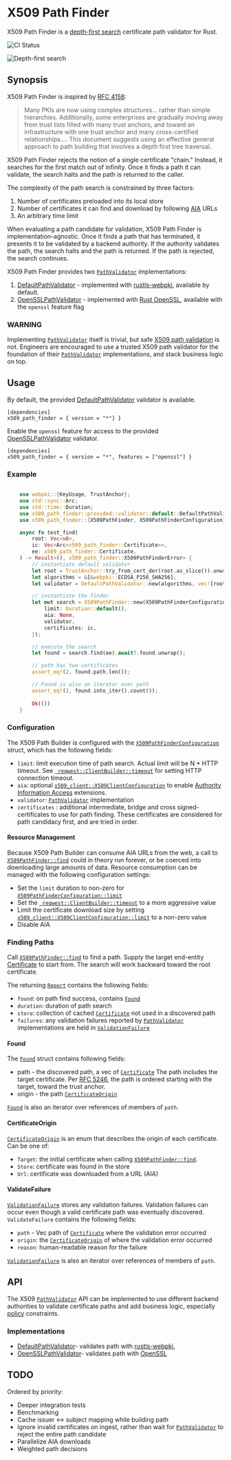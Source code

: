 # X509 Path Finder

X509 Path Finder is a [depth-first search](https://en.wikipedia.org/wiki/Depth-first_search) certificate path validator for Rust.

![CI Status](https://github.com/merlincinematic/x509-path-finder/actions/workflows/ci.yaml/badge.svg)

![Depth-first search](https://github.com/merlincinematic/x509-path-finder/raw/master/doc/find.png)

## Synopsis

X509 Path Finder is inspired by [RFC 4158](https://datatracker.ietf.org/doc/html/rfc4158):

> Many PKIs are now using complex structures... rather than simple hierarchies.  Additionally, some enterprises are gradually moving away from trust lists filled with many trust anchors, and toward an infrastructure with one trust anchor and many cross-certified relationships.... This document suggests using an effective general  approach to path building that involves a depth first tree traversal.

X509 Path Finder rejects the notion of a single certificate "chain." Instead, it searches for the first match out of infinity. Once it finds a path it can validate, the search halts and the path is returned to the caller.

The complexity of the path search is constrained by three factors:

1. Number of certificates preloaded into its local store
2. Number of certificates it can find and download by following [AIA](https://datatracker.ietf.org/doc/html/rfc5280#section-4.2.2.1) URLs
3. An arbitrary time limit

When evaluating a path candidate for validation, X509 Path Finder is implementation-agnostic. Once it finds a path that has terminated, it presents it to be validated by a backend authority. If the authority validates the path, the search halts and the path is returned. If the path is rejected, the search continues.

X509 Path Finder provides two [`PathValidator`](crate::api::PathValidator) implementations:

1. [DefaultPathValidator](crate::provided::validator::default::DefaultPathValidator) - implemented with [rustls-webpki](https://github.com/rustls/webpki), available by default.
2. [OpenSSLPathValidator](crate::provided::validator::openssl::OpenSSLPathValidator) - implemented with [Rust OpenSSL](https://docs.rs/openssl/latest/openssl/), available with the `openssl` feature flag

### WARNING

Implementing [`PathValidator`](crate::api::PathValidator) itself is trivial, but safe [X509 path validation](https://datatracker.ietf.org/doc/html/rfc5280#section-6) is not. Engineers are encouraged to use a trusted X509 path validator for the foundation of their  [`PathValidator`](crate::api::PathValidator) implementations, and stack business logic on top.

## Usage

By default, the provided [DefaultPathValidator](crate::provided::validator::default::DefaultPathValidator) validator is available.

````text
[dependencies]
x509_path_finder = { version = "*"] }
````

Enable the `openssl` feature for access to the provided [OpenSSLPathValidator](crate::provided::validator::openssl::OpenSSLPathValidator) validator.

````text
[dependencies]
x509_path_finder = { version = "*", features = ["openssl"] }
````


### Example

```` rust no_run

    use webpki::{KeyUsage, TrustAnchor};
    use std::sync::Arc;
    use std::time::Duration;
    use x509_path_finder::provided::validator::default::DefaultPathValidator;
    use x509_path_finder::{X509PathFinder, X509PathFinderConfiguration};

    async fn test_find(
        root: Vec<u8>,
        ic: Vec<Arc<x509_path_finder::Certificate>>,
        ee: x509_path_finder::Certificate,
    ) -> Result<(), x509_path_finder::X509PathFinderError> {
        // instantiate default validator        
        let root = TrustAnchor::try_from_cert_der(root.as_slice()).unwrap();  
        let algorithms = &[&webpki::ECDSA_P256_SHA256];
        let validator = DefaultPathValidator::new(algorithms, vec![root], KeyUsage::client_auth(), &[]);

        // instantiate the finder
        let mut search = X509PathFinder::new(X509PathFinderConfiguration {
            limit: Duration::default(),
            aia: None,
            validator,
            certificates: ic,
        });

        // execute the search
        let found = search.find(ee).await?.found.unwrap();

        // path has two certificates
        assert_eq!(2, found.path.len());

        // Found is also an iterator over path
        assert_eq!(2, found.into_iter().count());
        
        Ok(())
    }
````

### Configuration


The X509 Path Builder is configured with the [`X509PathFinderConfiguration`](crate::X509PathFinderConfiguration) struct, which has the following fields:

* `limit`: limit execution time of path search. Actual limit will be N * HTTP timeout. See [` reqwest::ClientBuilder::timeout`](https://docs.rs/reqwest/0.11.20/reqwest/struct.ClientBuilder.html#method.timeout) for setting HTTP connection timeout.
* `aia`: optional [`x509_client::X509ClientConfiguration`](https://docs.rs/x509-client/2.0.1/x509_client/struct.X509ClientConfiguration.html) to enable [Authority Information Access](https://datatracker.ietf.org/doc/html/rfc5280#section-4.2.2.1) extensions. 
* `validator`: [`PathValidator`](crate::api::PathValidator) implementation
* `certificates` : additional intermediate, bridge and cross signed-certificates to use for path finding. These certificates are considered for path candidacy first, and are tried in order.

#### Resource Management

Because X509 Path Builder can consume AIA URLs from the web, a call to [`X509PathFinder::find`](crate::X509PathFinder::find) could in theory run forever, or be coerced into downloading large amounts of data. Resource consumption can be managed with the following configuration settings:

* Set the `limit` duration to non-zero for  [`X509PathFinderConfiguration::limit`](crate::X509PathFinderConfiguration::limit)
* Set the [` reqwest::ClientBuilder::timeout`](https://docs.rs/reqwest/0.11.20/reqwest/struct.ClientBuilder.html#method.timeout) to a more aggressive value
* Limit the certificate download size by setting [`x509_client::X509ClientConfiguration::limit`](https://docs.rs/x509-client/2.0.1/x509_client/struct.X509ClientConfiguration.html#structfield.limit) to a non-zero value
* Disable AIA

### Finding Paths

Call [`X509PathFinder::find`](crate::X509PathFinder::find) to find a path. Supply the target end-entity [Certificate](`crate::Certificate`) to start from. The search will work backward toward the root certificate.

The returning [`Report`](crate::report::Report) contains the following fields:

* `found`: on path find success, contains [`Found`](crate::report::Found)
* `duration`: duration of path search
* `store`: collection of cached [`Certificate`](crate::Certificate) not used in a discovered path
* `failures`: any validation failures reported by [`PathValidator`](crate::api::PathValidator) implementations are held in [`ValidationFailure`](crate::report::ValidationFailure)

#### Found

The [`Found`](crate::report::Found) struct contains following fields:

* path - the discovered path, a vec of [`Certificate`](crate::Certificate) The path includes the target certificate. Per [RFC 5246](https://datatracker.ietf.org/doc/html/rfc5246#section-7.4.2), the path is ordered starting with the target, toward the trust anchor.
* origin - the path [`CertificateOrigin`](crate::report::CertificateOrigin) 

[`Found`](crate::report::Found) is also an iterator over references of members of `path`.

#### CertificateOrigin
[`CertificateOrigin`](crate::report::CertificateOrigin) is an enum that describes the origin of each certificate. Can be one of:

* `Target`: the initial certificate when calling [`X509PathFinder::find`](crate::X509PathFinder::find).
* `Store`: certificate was found in the store
* `Url`: certificate was downloaded from a URL (AIA)

#### ValidateFailure

[`ValidationFailure`](crate::report::ValidationFailure) stores any validation failures. Validation failures can occur even though a valid certificate path was eventually discovered. `ValidateFailure` contains the following fields:

* `path` - Vec path of [`Certificate`](crate::Certificate) where the validation error occurred
* `origin`: the [`CertificateOrigin`](crate::report::CertificateOrigin) of where the validation error occurred
* `reason`: human-readable reason for the failure

[`ValidationFailure`](crate::report::ValidationFailure) is also an iterator over references of members of `path`.

## API

The X509 [`PathValidator`](crate::api::PathValidator) API can be implemented to use different backend authorities to validate certificate paths and add business logic, especially [policy](https://datatracker.ietf.org/doc/html/rfc5280#section-4.2.1.5) constraints.

### Implementations

* [DefaultPathValidator](crate::provided::validator::default::DefaultPathValidator)- validates path with [rustls-webpki](https://github.com/rustls/webpki),
* [OpenSSLPathValidator](crate::provided::validator::openssl::OpenSSLPathValidator)- validates path with [OpenSSL](https://docs.rs/openssl/latest/openssl/)

## TODO

Ordered by priority:

* Deeper integration tests
* Benchmarking
* Cache issuer <-> subject mapping while building path
* Ignore invalid certificates on ingest, rather than wait for [`PathValidator`](crate::api::PathValidator) to reject the entire path candidate
* Parallelize AIA downloads
* Weighted path decisions
